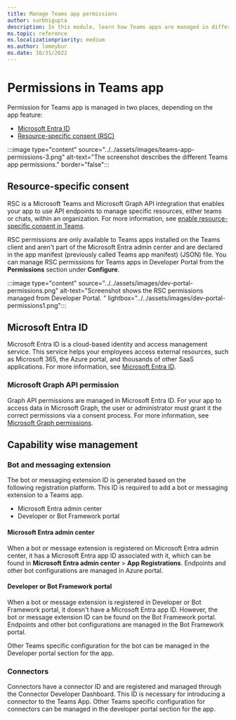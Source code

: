 ```yaml
---
title: Manage Teams app permissions
author: surbhigupta
description: In this module, learn how Teams apps are managed in different places based on the feature.
ms.topic: reference
ms.localizationpriority: medium
ms.author: lomeybur
ms.date: 10/31/2022
---
```


# Permissions in Teams app

Permission for Teams app is managed in two places, depending on the app feature:

* [Microsoft Entra ID](#azure-active-directory)
* [Resource-specific consent (RSC)](#resource-specific-consent)

:::image type="content" source="../../assets/images/teams-app-permissions-3.png" alt-text="The screenshot describes the different Teams app permissions." border="false":::

## Resource-specific consent

RSC is a Microsoft Teams and Microsoft Graph API integration that enables your app to use API endpoints to manage specific resources, either teams or chats, within an organization. For more information, see [enable resource-specific consent in Teams](../rsc/resource-specific-consent.md).

RSC permissions are only available to Teams apps installed on the Teams client and aren't part of the Microsoft Entra admin center and are declared in the app manifest (previously called Teams app manifest) (JSON) file. You can manage RSC permissions for Teams apps in Developer Portal from the **Permissions** section under **Configure**.

:::image type="content" source="../../assets/images/dev-portal-permissions.png" alt-text="Screenshot shows the RSC permissions managed from Developer Portal. " lightbox="../../assets/images/dev-portal-permissions1.png":::

<a name='azure-active-directory'></a>

## Microsoft Entra ID

Microsoft Entra ID is a cloud-based identity and access management service. This service helps your employees access external resources, such as Microsoft 365, the Azure portal, and thousands of other SaaS applications. For more information, see [Microsoft Entra ID](/azure/active-directory/fundamentals/active-directory-whatis).

### Microsoft Graph API permission

Graph API permissions are managed in Microsoft Entra ID. For your app to access data in Microsoft Graph, the user or administrator must grant it the correct permissions via a consent process. For more information, see [Microsoft Graph permissions](/graph/permissions-reference).

## Capability wise management

### Bot and messaging extension

The bot or messaging extension ID is generated based on the following registration platform. This ID is required to add a bot or messaging extension to a Teams app.

* Microsoft Entra admin center
* Developer or Bot Framework portal

<a name='azure-ad-portal'></a>

#### Microsoft Entra admin center

When a bot or message extension is registered on Microsoft Entra admin center, it has a Microsoft Entra app ID associated with it, which can be found in **Microsoft Entra admin center** > **App Registrations**. Endpoints and other bot configurations are managed in Azure portal.

#### Developer or Bot Framework portal

When a bot or message extension is registered in Developer or Bot Framework portal, it doesn't have a Microsoft Entra app ID. However, the bot or message extension ID can be found on the Bot Framework portal. Endpoints and other bot configurations are managed in the Bot Framework portal.

Other Teams specific configuration for the bot can be managed in the Developer portal section for the app.

### Connectors

Connectors have a connector ID and are registered and managed through the Connector Developer Dashboard. This ID is necessary for introducing a connector to the Teams App. Other Teams specific configuration for connectors can be managed in the developer portal section for the app.
